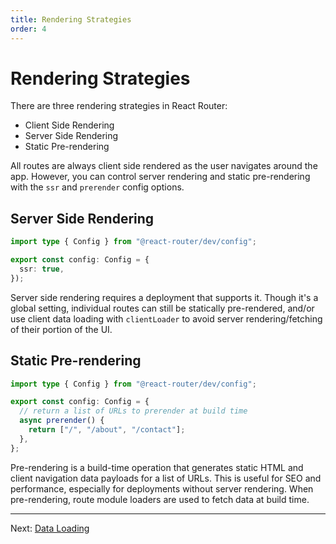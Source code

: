 ```yaml
---
title: Rendering Strategies
order: 4
---
```


# Rendering Strategies

There are three rendering strategies in React Router:

- Client Side Rendering
- Server Side Rendering
- Static Pre-rendering

All routes are always client side rendered as the user navigates around the app. However, you can control server rendering and static pre-rendering with the `ssr` and `prerender` config options.

## Server Side Rendering

```ts filename=react-router.config.ts
import type { Config } from "@react-router/dev/config";

export const config: Config = {
  ssr: true,
});
```

Server side rendering requires a deployment that supports it. Though it's a global setting, individual routes can still be statically pre-rendered, and/or use client data loading with `clientLoader` to avoid server rendering/fetching of their portion of the UI.

## Static Pre-rendering

```ts filename=vite.config.ts
import type { Config } from "@react-router/dev/config";

export const config: Config = {
  // return a list of URLs to prerender at build time
  async prerender() {
    return ["/", "/about", "/contact"];
  },
};
```

Pre-rendering is a build-time operation that generates static HTML and client navigation data payloads for a list of URLs. This is useful for SEO and performance, especially for deployments without server rendering. When pre-rendering, route module loaders are used to fetch data at build time.

---

Next: [Data Loading](./data-loading)
